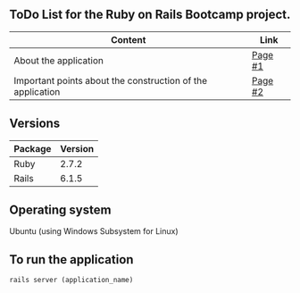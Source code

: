 ## ToDo List for the Ruby on Rails Bootcamp project.

| Content | Link |
| ------------- | ------------- |
| About the application | [Page #1](https://github.com/Ale016R/ToDo-List/wiki/About-the-application)  |
| Important points about the construction of the application  | [Page #2](https://github.com/Ale016R/ToDo-List/wiki/Important-points-about-the-construction-of-the-application) |

## Versions 

| Package | Version |
| ------------- | ------------- |
| Ruby | 2.7.2 |
| Rails | 6.1.5 |

## Operating system

Ubuntu (using Windows Subsystem for Linux)

## To run the application

```ruby
rails server (application_name)
```
